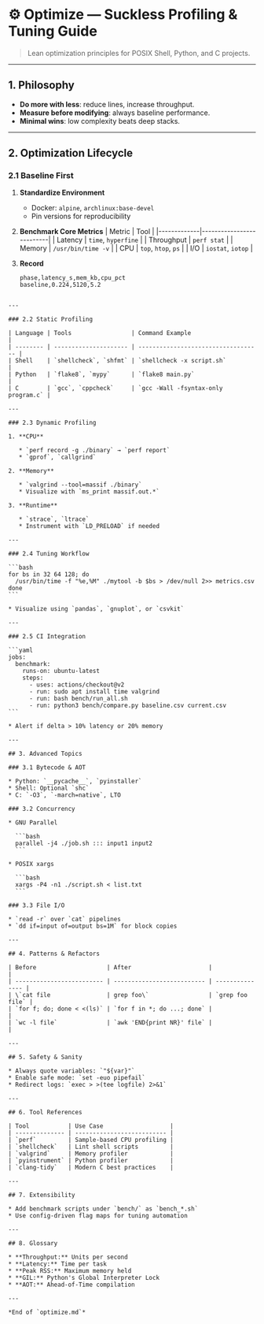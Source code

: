 # ⚙️ Optimize — Suckless Profiling & Tuning Guide

> Lean optimization principles for POSIX Shell, Python, and C projects.

---

## 1. Philosophy

- **Do more with less**: reduce lines, increase throughput.  
- **Measure before modifying**: always baseline performance.  
- **Minimal wins**: low complexity beats deep stacks.

---

## 2. Optimization Lifecycle

### 2.1 Baseline First

1. **Standardize Environment**
   - Docker: `alpine`, `archlinux:base-devel`  
   - Pin versions for reproducibility

2. **Benchmark Core Metrics**
   | Metric      | Tool                     |
   |-------------|--------------------------|
   | Latency     | `time`, `hyperfine`      |
   | Throughput  | `perf stat`              |
   | Memory      | `/usr/bin/time -v`       |
   | CPU         | `top`, `htop`, `ps`      |
   | I/O         | `iostat`, `iotop`        |

3. **Record**
   ```csv
   phase,latency_s,mem_kb,cpu_pct
   baseline,0.224,5120,5.2
````

---

### 2.2 Static Profiling

| Language | Tools                 | Command Example                     |
| -------- | --------------------- | ----------------------------------- |
| Shell    | `shellcheck`, `shfmt` | `shellcheck -x script.sh`           |
| Python   | `flake8`, `mypy`      | `flake8 main.py`                    |
| C        | `gcc`, `cppcheck`     | `gcc -Wall -fsyntax-only program.c` |

---

### 2.3 Dynamic Profiling

1. **CPU**

   * `perf record -g ./binary` → `perf report`
   * `gprof`, `callgrind`

2. **Memory**

   * `valgrind --tool=massif ./binary`
   * Visualize with `ms_print massif.out.*`

3. **Runtime**

   * `strace`, `ltrace`
   * Instrument with `LD_PRELOAD` if needed

---

### 2.4 Tuning Workflow

```bash
for bs in 32 64 128; do
  /usr/bin/time -f "%e,%M" ./mytool -b $bs > /dev/null 2>> metrics.csv
done
```

* Visualize using `pandas`, `gnuplot`, or `csvkit`

---

### 2.5 CI Integration

```yaml
jobs:
  benchmark:
    runs-on: ubuntu-latest
    steps:
      - uses: actions/checkout@v2
      - run: sudo apt install time valgrind
      - run: bash bench/run_all.sh
      - run: python3 bench/compare.py baseline.csv current.csv
```

* Alert if delta > 10% latency or 20% memory

---

## 3. Advanced Topics

### 3.1 Bytecode & AOT

* Python: `__pycache__`, `pyinstaller`
* Shell: Optional `shc`
* C: `-O3`, `-march=native`, LTO

### 3.2 Concurrency

* GNU Parallel

  ```bash
  parallel -j4 ./job.sh ::: input1 input2
  ```

* POSIX xargs

  ```bash
  xargs -P4 -n1 ./script.sh < list.txt
  ```

### 3.3 File I/O

* `read -r` over `cat` pipelines
* `dd if=input of=output bs=1M` for block copies

---

## 4. Patterns & Refactors

| Before                    | After                      |                 |
| ------------------------- | -------------------------- | --------------- |
| \`cat file                | grep foo\`                 | `grep foo file` |
| `for f; do; done < <(ls)` | `for f in *; do ...; done` |                 |
| `wc -l file`              | `awk 'END{print NR}' file` |                 |

---

## 5. Safety & Sanity

* Always quote variables: `"${var}"`
* Enable safe mode: `set -euo pipefail`
* Redirect logs: `exec > >(tee logfile) 2>&1`

---

## 6. Tool References

| Tool           | Use Case                   |
| -------------- | -------------------------- |
| `perf`         | Sample-based CPU profiling |
| `shellcheck`   | Lint shell scripts         |
| `valgrind`     | Memory profiler            |
| `pyinstrument` | Python profiler            |
| `clang-tidy`   | Modern C best practices    |

---

## 7. Extensibility

* Add benchmark scripts under `bench/` as `bench_*.sh`
* Use config-driven flag maps for tuning automation

---

## 8. Glossary

* **Throughput:** Units per second
* **Latency:** Time per task
* **Peak RSS:** Maximum memory held
* **GIL:** Python's Global Interpreter Lock
* **AOT:** Ahead-of-Time compilation

---

*End of `optimize.md`*
